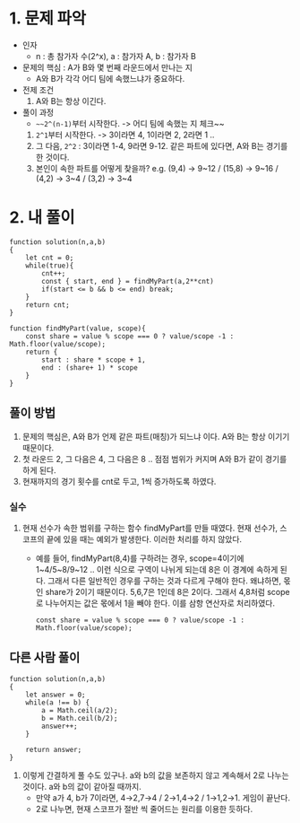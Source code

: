 # 1. 문제 파악

- 인자
    - n : 총 참가자 수(2^x), a : 참가자 A, b : 참가자 B
- 문제의 핵심 : A가 B와 몇 번째 라운드에서 만나는 지
    - A와 B가 각각 어디 팀에 속했느냐가 중요하다.
- 전제 조건
    1.  A와 B는 항상 이긴다.
- 풀이 과정
    - `~~2^(n-1)`부터 시작한다. -> 어디 팀에 속했는 지 체크~~
    1. `2^1`부터 시작한다. -> 3이라면 4, 1이라면 2, 2라면 1 ..
    2. 그 다음, `2^2` : 3이라면 1-4, 9라면 9-12. 같은 파트에 있다면, A와 B는 경기를 한 것이다.
    3. 본인이 속한 파트를 어떻게 찾을까? e.g. (9,4) -> 9~12 / (15,8) -> 9~16 / (4,2) -> 3~4 / (3,2) -> 3~4
    

# 2. 내 풀이

```tsx
function solution(n,a,b)
{
    let cnt = 0;
    while(true){
        cnt++;
        const { start, end } = findMyPart(a,2**cnt)
        if(start <= b && b <= end) break;
    }
    return cnt;
}

function findMyPart(value, scope){
    const share = value % scope === 0 ? value/scope -1 : Math.floor(value/scope);
    return {
        start : share * scope + 1,
        end : (share+ 1) * scope
    }
}
```

## 풀이 방법

1. 문제의 핵심은, A와 B가 언제 같은 파트(매칭)가 되느냐 이다. A와 B는 항상 이기기 때문이다.
2. 첫 라운드 2, 그 다음은 4, 그 다음은 8 .. 점점 범위가 커지며 A와 B가 같이 경기를 하게 된다. 
3. 현재까지의 경기 횟수를 cnt로 두고, 1씩 증가하도록 하였다.

### 실수

1. 현재 선수가 속한 범위를 구하는 함수 findMyPart를 만들 때였다. 현재 선수가, 스코프의 끝에 있을 때는 예외가 발생한다. 이러한 처리를 하지 않았다.
    - 예를 들어, findMyPart(8,4)를 구하려는 경우, scope=4이기에 1~4/5~8/9~12 .. 이런 식으로 구역이 나뉘게 되는데 8은 이 경계에 속하게 된다. 그래서 다른 일반적인 경우를 구하는 것과 다르게 구해야 한다. 왜냐하면, 몫인 share가 2이기 때문이다. 5,6,7은 1인데 8은 2이다. 그래서 4,8처럼 scope로 나누어지는 값은 몫에서 1을 빼야 한다. 이를 삼항 연산자로 처리하였다.
        
        ```tsx
        const share = value % scope === 0 ? value/scope -1 : Math.floor(value/scope);
        ```
        

## 다른 사람 풀이

```tsx
function solution(n,a,b)
{
    let answer = 0;
    while(a !== b) {
        a = Math.ceil(a/2);
        b = Math.ceil(b/2);
        answer++;
    }

    return answer;
}
```

1. 이렇게 간결하게 풀 수도 있구나. a와 b의 값을 보존하지 않고 계속해서 2로 나누는 것이다. a와 b의 값이 같아질 때까지.
    - 만약 a가 4, b가 7이라면, 4→2,7→4 / 2→1,4→2 / 1→1,2→1. 게임이 끝난다.
    - 2로 나누면, 현재 스코프가 절반 씩 줄어드는 원리를 이용한 듯하다.